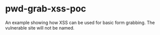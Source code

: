 # pwd-grab-xss-poc

An example showing how XSS can be used for basic form grabbing. The vulnerable site will not be named.
